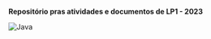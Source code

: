 **Repositório pras atividades e documentos de LP1 - 2023**

![Java](https://img.shields.io/badge/java-%23ED8B00.svg?style=for-the-badge&logo=openjdk&logoColor=white)
